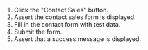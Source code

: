 1. Click the "Contact Sales" button.
2. Assert the contact sales form is displayed.
3. Fill in the contact form with test data.
4. Submit the form.
5. Assert that a success message is displayed.